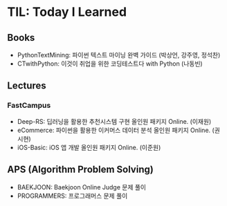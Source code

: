 # TIL: Today I Learned

## Books
- PythonTextMining: 파이썬 텍스트 마이닝 완벽 가이드 (박상언, 강주영, 정석찬)
- CTwithPython: 이것이 취업을 위한 코딩테스트다 with Python (나동빈)

## Lectures
### FastCampus
- Deep-RS: 딥러닝을 활용한 추천시스템 구현 올인원 패키지 Online. (이재원)
- eCommerce: 파이썬을 활용한 이커머스 데이터 분석 올인원 패키지 Online. (권시현)
- iOS-Basic: iOS 앱 개발 올인원 패키지 Online. (이준원)

## APS (Algorithm Problem Solving)
- BAEKJOON: Baekjoon Online Judge 문제 풀이
- PROGRAMMERS: 프로그래머스 문제 풀이